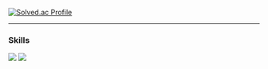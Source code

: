 [![Solved.ac Profile](http://mazassumnida.wtf/api/v2/generate_badge?boj=shorelinesquare)](https://solved.ac/shorelinesquare/)

<hr>
<h3>Skills</h3>
<p>
<img src="https://img.shields.io/badge/Swift-F05138?style=flat-square&logo=Swift&logoColor=white"/>
<img src="https://img.shields.io/badge/Python-3776AB?style=flat-square&logo=Python&logoColor=white"/>
<p>
